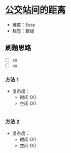 # [公交站间的距离](https://leetcode-cn.com/problems/distance-between-bus-stops/)

- 难度：Easy
- 标签：数组

## 刷题思路

- [ ] xx
- [ ] xx

### 方法 1

- 复杂度：
    - 时间 O()
    - 空间 O()

``` js

```

### 方法 2

- 复杂度：
    - 时间 O()
    - 空间 O()

``` js

```
